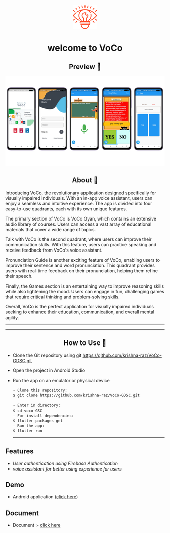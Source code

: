  <p align="center">
      <img src="assets/iconvoco.png" width="15%" alt=""/>
   </p>

<h1 align="center">welcome to VoCo</h1>



 <h2 align="center">Preview 📱</h2>
 <img src="screenshots/voco .png"  width="auto"/> 
 
 
 
 
 
 
 <h2 align="center">About 📖</h2>
   
  Introducing VoCo, the revolutionary application designed specifically for visually impaired individuals. With an in-app voice assistant, users can enjoy a seamless and intuitive experience. The app is divided into four easy-to-use quadrants, each with its own unique features. 

The primary section of VoCo is VoCo Gyan, which contains an extensive audio library of courses. Users can access a vast array of educational materials that cover a wide range of topics. 

Talk with VoCo is the second quadrant, where users can improve their communication skills. With this feature, users can practice speaking and receive feedback from VoCo's voice assistant. 

Pronunciation Guide is another exciting feature of VoCo, enabling users to improve their sentence and word pronunciation. This quadrant provides users with real-time feedback on their pronunciation, helping them refine their speech. 

Finally, the Games section is an entertaining way to improve reasoning skills while also lightening the mood. Users can engage in fun, challenging games that require critical thinking and problem-solving skills. 

Overall, VoCo is the perfect application for visually impaired individuals seeking to enhance their education, communication, and overall mental agility.

---





---

   <h2 align="center">How to Use 🤔</h2>

- Clone the Git repository using git https://github.com/krishna-raz/VoCo-GDSC.git
- Open the project in Android Studio
- Run the app on an emulator or physical device
   ```   
   - Clone this repository:
   $ git clone https://github.com/krishna-raz/VoCo-GDSC.git
   
   - Enter in directory:
   $ cd voco-GSC
   - For install dependencies:
   $ flutter packages get
   - Run the app: 
   $ flutter run
   ```

   ---


## Features

- *User authentication using Firebase Authentication*
- *voice assistant for better using experience for users*

## Demo
 - Android application ([click here](https://drive.google.com/file/d/1G2OAgv496ZIgfTvQDB9stnZZdOtdA90W/view?usp=share_link))
 
 
 ## Document
 - Document :- [click here](https://www.canva.com/design/DAFevsSbsUg/JUWPEVy9L6Ob8H1G_NHvCw/view?utm_content=DAFevsSbsUg&utm_campaign=designshare&utm_medium=link2&utm_source=sharebutton)


